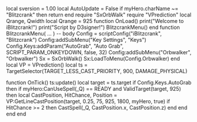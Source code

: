 local sversion = 1.00
local AutoUpdate = False
if myHero.charName ~= "Blitzcrank" then return end
require "SxOrbWalk"
require "VPrediction"
local Qrange, Qwidth 
local Qrange = 925
function OnLoad()
print("Welcome to iBlitzcrank!")
print("Script by D3signer!")
BlitzcrankMenu()
end
function BlitzcrankMenu( ... )
	-- body
Config = scriptConfig("iBlitzcrank", "Blitzcrank")
Config:addSubMenu("Key Settings", "Keys")
Config.Keys:addParam("AutoGrab", "Auto Grab", SCRIPT_PARAM_ONKEYDOWN, false, 32)
Config:addSubMenu("Orbwalker", "Orbwalker")
Sx = SxOrbWalk()
Sx:LoadToMenu(Config.Orbwalker)
end
local VP = VPrediction()
local ts = TargetSelector(TARGET_LESS_CAST_PRIORITY, 900, DAMAGE_PHYSICAL)

function OnTick()
	ts:update()
	local target = ts.target
	if Config.Keys.AutoGrab then
		if myHero:CanUseSpell(_Q) == READY and ValidTarget(target, 925) then
			local CastPosition,  HitChance,  Position = VP:GetLineCastPosition(target, 0.25, 75, 925, 1800, myHero, true)
			if HitChance >= 2 then
				CastSpell(_Q, CastPosition.x, CastPosition.z)
			end
		end
	end
end

